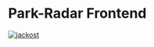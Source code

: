 # Park-Radar Frontend

[![jackost](https://circleci.com/gh/jackost/park-radar.svg?style=svg)](https://app.circleci.com/pipelines/github/jackost/park-radar)

